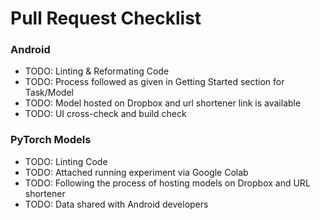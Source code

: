# Pull Request Checklist

### Android
* TODO: Linting & Reformating Code
* TODO: Process followed as given in Getting Started section for Task/Model
* TODO: Model hosted on Dropbox and url shortener link is available
* TODO: UI cross-check and build check

### PyTorch Models
* TODO: Linting Code
* TODO: Attached running experiment via Google Colab
* TODO: Following the process of hosting models on Dropbox and URL shortener
* TODO: Data shared with Android developers